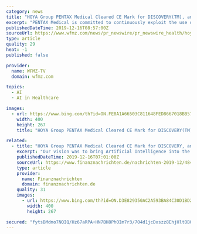 ```yaml
---
category: news
title: "HOYA Group PENTAX Medical Cleared CE Mark for DISCOVERY(TM), an AI Assisted Polyp Detector"
excerpt: "PENTAX Medical is committed to continuously exploit the use of Artificial Intelligence in additional medical fields ... From screening through to therapy with full scalabilities. Ensuring values by supporting the customers to improve their efficiency ..."
publishedDateTime: 2019-12-16T08:57:00Z
sourceUrl: https://www.wfmz.com/news/pr_newswire/pr_newswire_health/hoya-group-pentax-medical-cleared-ce-mark-for-discovery-tm/article_23fa6dfc-62fc-5c68-b179-758dcd89c66c.html
type: article
quality: 29
heat: -1
published: false

provider:
  name: WFMZ-TV
  domain: wfmz.com

topics:
  - AI
  - AI in Healthcare

images:
  - url: https://www.bing.com/th?id=ON.FE8A1A66503C811648FED8667018BB57
    width: 400
    height: 267
    title: "HOYA Group PENTAX Medical Cleared CE Mark for DISCOVERY(TM), an AI Assisted Polyp Detector"

related:
  - title: "HOYA Group PENTAX Medical Cleared CE Mark for DISCOVERY, an AI Assisted Polyp Detector"
    excerpt: "Our vision was to bring Artificial Intelligence into the operating room in the most user-friendly way ... dedicated to their needs. From screening through to therapy with full scalabilities. Ensuring values by supporting the customers to improve their efficiency and minimize their healthcare costs. Enriching patient and provider's experience ..."
    publishedDateTime: 2019-12-16T07:01:00Z
    sourceUrl: https://www.finanznachrichten.de/nachrichten-2019-12/48427347-hoya-group-pentax-medical-cleared-ce-mark-for-discovery-an-ai-assisted-polyp-detector-008.htm
    type: article
    provider:
      name: Finanznachrichten
      domain: finanznachrichten.de
    quality: 31
    images:
      - url: https://www.bing.com/th?id=ON.D3E829350AC2A593BA84C30D1BD2275C
        width: 400
        height: 267

secured: "fytsBMdmo7NQIQ/Hz67aRPA+HN7BH8PhOIm7r3/7O4d1jcDxszz8EhjHltOBOnfu0LoAp5rOor7a9FnmSazL65YqgXdRPjXbC/xawx/36E+LuuVR4Mf8rwmXIbsAhNlM+Uo82VUjVzPMhrjgez8yaGAzAl2O7lpPQrvlNk3F6LQGrO0gIlb25TRJ9xmWC/mXY7AqX2Psjbaq4TgfnOYVV9/PeaMhYkV+ohdRJzK/03I9qIFlSzy5DABlKnflKUkC7A1adHHKIFJRKFM4UEXSzg==;NuK+5bvEUR6AwQiwJcoVeg=="
---
```


